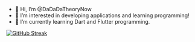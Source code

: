- 👋 Hi, I’m @DaDaDaTheoryNow
- 👀 I’m interested in developing applications and learning programming!
- 🌱 I’m currently learning Dart and Flutter programming.

[![GitHub Streak](http://github-readme-streak-stats.herokuapp.com?user=DaDaDaTheoryNow&theme=dark&background=000000)](https://git.io/streak-stats)
